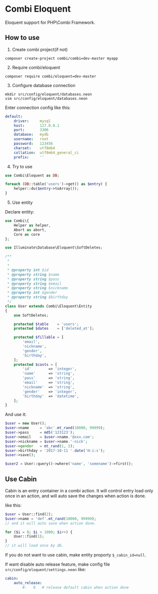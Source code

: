 # Combi Eloquent

Eloquent support for PHP\Combi Framework.

## How to use

1.  Create combi project(if not)

```
composer create-project combi/combi=dev-master myapp
```

2.  Require combi/eloquent

```
composer require combi/eloquent=dev-master
```

3.  Configure database connection

```
mkdir src/config/eloquent/databases.neon
vim src/config/eloquent/databases.neon
```

Enter connection config like this:

```yaml
default:
    driver:     mysql
    host:       127.0.0.1
    port:       3306
    database:   mydb
    username:   root
    password:   123456
    charset:    utf8mb4
    collation:  utf8mb4_general_ci
    prefix:     ''
```

4.  Try to use

```php
use Combi\Eloquent as DB;

foreach (DB::table('users')->get() as $entry) {
    helper::du($entry->toArray());
}
```

5.  Use entity

Declare entity:

```php
use Combi\{
    Helper as helper,
    Abort as abort,
    Core as core
};

use Illuminate\Database\Eloquent\SoftDeletes;

/**
 *
 *
 * @property int $id
 * @property string $name
 * @property string $pass
 * @property string $email
 * @property string $nickname
 * @property int $gender
 * @property string $birthday
 */
class User extends Combi\Eloquent\Entity
{
    use SoftDeletes;

    protected $table    = 'users';
    protected $dates    = ['deleted_at'];

    protected $fillable = [
        'email',
        'nickname',
        'gender',
        'birthday',
    ];
    protected $casts = [
        'id'        => 'integer',
        'name'      => 'string',
        'pass'      => 'string',
        'email'     => 'string',
        'nickname'  => 'string',
        'gender'    => 'integer',
        'birthday'  => 'datetime',
    ];
}
```

And use it:

```php
$user = new User();
$user->name     = 'abc'.mt_rand(10000, 99999);
$user->pass     = md5('123123');
$user->email    = $user->name.'@xxx.com';
$user->nickname = $user->name.'-nick';
$user->gender   = mt_rand(1, 2);
$user->birthday = '2017-10-11 '.date('H:i:s');
$user->save();

$user2 = User::query()->where('name', 'somename')->first();
```

## Use Cabin

Cabin is an entry container in a combi action. It will control entry load only once in an action, and will auto save the changes when action is done.

like this:

```php
$user = User::find(2);
$user->name = 'def'.mt_rand(10000, 99999);
// and it will auto save when action done.

for ($i = 0; $i < 1000; $i++) {
    User::find(1);
}
// it will load once by db.
```

If you do not want to use cabin, make entity proporty ```$_cabin_id=null```.

If want disable auto release feature, make config file ```src/config/eloquent/settings.neon``` like:

```yaml
cabin:
    auto_release:
        #-   0   # release default cabin when action done
```